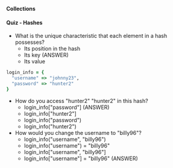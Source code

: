 **Collections**



#### Quiz - Hashes

* What is the unique characteristic that each element in a hash possesses?
  * Its position in the hash
  * Its key (ANSWER)
  * Its value

```ruby
login_info = {
  "username" => "johnny23",
  "password" => "hunter2"
}
```

* How do you access "hunter2" "hunter2" in this hash?
  * login_info["password"] (ANSWER)
  * login_info["hunter2"]
  * login_info("password")
  * login_info("hunter2")
* How would you change the username to "billy96"?
  * login_info("username", "billy96")
  * login_info("username") = "billy96"
  * login_info["username", "billy96"]
  * login_info["username"] = "billy96" (ANSWER)
